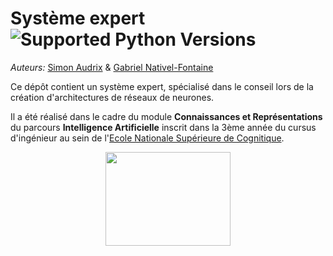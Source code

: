 # Système expert ![Supported Python Versions](https://img.shields.io/badge/Python->=3.8-blue.svg?logo=python&logoColor=white)
_Auteurs:_ [Simon Audrix](mailto:saudrix@ensc.fr) & [Gabriel Nativel-Fontaine](mailto:gnativ910e@ensc.fr)

Ce dépôt contient un système expert, spécialisé dans le conseil lors de la création d'architectures de réseaux de neurones.

Il a été réalisé dans le cadre du module **Connaissances et Représentations** du parcours **Intelligence Artificielle** inscrit dans la 3ème année du cursus d'ingénieur au sein de l'[Ecole Nationale Supérieure de Cognitique](http://www.ensc.fr).

<p align="center">
    <img src='https://ensc.bordeaux-inp.fr/sites/default/files/upload/page-edito/inp/img/logos/logo.ensc-bxinp.jpg' width=200px height=150px />
</p>
